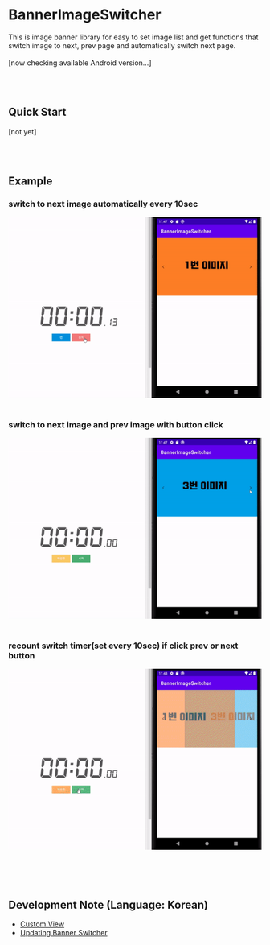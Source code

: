 # BannerImageSwitcher
This is image banner library for easy to set image list and get functions that switch image to next, prev page and automatically switch next page. <br>
<br>
[now checking available Android version...] 

<br><br>
## Quick Start
[not yet]

<br><br>
## Example
### switch to next image automatically every 10sec
<img src="/example/readme_images/banner1.gif" width=600 />
<br><br>

### switch to next image and prev image with button click
<img src="/example/readme_images/banner2.gif" width=600 />
<br><br>

### recount switch timer(set every 10sec) if click prev or next button
<img src="/example/readme_images/banner3.gif" width=600 />
<br><br>


<br><br>
## Development Note (Language: Korean)
- <a href="https://blog.naver.com/ponson1017/222475344604"> Custom View </a><br>
- <a href="https://blog.naver.com/ponson1017/222483637857"> Updating Banner Switcher </a><br>

